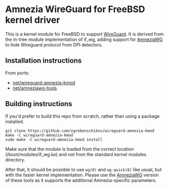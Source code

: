 # Amnezia WireGuard for FreeBSD kernel driver

This is a kernel module for FreeBSD to support [WireGuard](https://www.wireguard.com/). 
It is derived from the in-tree module implementation of if_wg, adding support for
[AmneziaWG](https://github.com/amnezia-vpn/amneziawg-linux-kernel-module) to
hide Wireguard protocol from DPI detectors.

## Installation instructions

From ports:

- [net/wireguard-amnezia-kmod](https://github.com/vgrebenschikov/wireguard-amnezia-kmod-port)
- [net/amneziawg-tools](https://github.com/vgrebenschikov/amneziawg-tools)

## Building instructions

If you'd prefer to build this repo from scratch, rather than using a package
installed.

```shell
git clone https://github.com/vgrebenschikov/wireguard-amnezia-kmod
make -C wireguard-amnezia-kmod
sudo make -C wireguard-amnezia-kmod install
```

Make sure that the module is loaded from the correct location (/boot/modules/if_wg.ko) and not from the standard kernel modules directory.

After that, it should be possible to use `wg(8)` and `wg-quick(8)` like usual, but with the faster kernel implementation.
Please use the [AmneziaWG](https://github.com/amnezia-vpn/amneziawg-tools) version of these tools as it supports the additional Amnezia-specific parameters.
